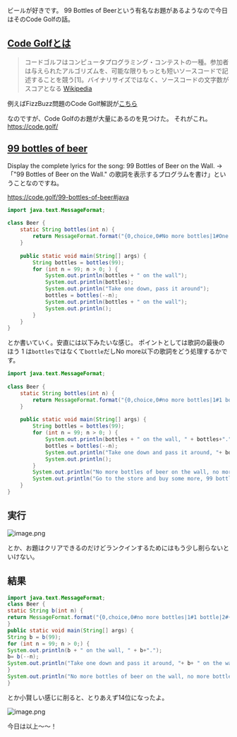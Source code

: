 ビールが好きです。
99 Bottles of Beerという有名なお題があるようなので今日はそのCode Golfの話。

## [Code Golfとは](https://qiita.com/ymg_aq/items/b8e5d26035180bc8797e#code-golf-%E3%81%A8%E3%81%AF)
>コードゴルフはコンピュータプログラミング・コンテストの一種。参加者は与えられたアルゴリズムを、可能な限りもっとも短いソースコードで記述することを競う[1]。バイナリサイズではなく、ソースコードの文字数がスコアとなる
[Wikipedia](https://ja.wikipedia.org/wiki/%E3%82%B3%E3%83%BC%E3%83%89%E3%82%B4%E3%83%AB%E3%83%95)

例えばFizzBuzz問題のCode Golf解説が[こちら](https://qiita.com/ymg_aq/items/b8e5d26035180bc8797e)

なのですが、Code Golfのお題が大量にあるのを見つけた。
それがこれ。https://code.golf/

## [99 bottles of beer](https://rosettacode.org/mw/index.php?title=99_bottles_of_beer&redirect=no) 
Display the complete lyrics for the song:     99 Bottles of Beer on the Wall.
→「"99 Bottles of Beer on the Wall." の歌詞を表示するプログラムを書け」ということなのですね。

https://code.golf/99-bottles-of-beer#java

```Beer.java
import java.text.MessageFormat;
 
class Beer {
    static String bottles(int n) {
        return MessageFormat.format("{0,choice,0#No more bottles|1#One bottle|2#{0} bottles} of beer", n);
    }
 
    public static void main(String[] args) {
        String bottles = bottles(99);
        for (int n = 99; n > 0; ) {
            System.out.println(bottles + " on the wall");
            System.out.println(bottles);
            System.out.println("Take one down, pass it around");
            bottles = bottles(--n);
            System.out.println(bottles + " on the wall");
            System.out.println();
        }
    }
}
```
とか書いていく。安直には以下みたいな感じ。
ポイントとしては歌詞の最後のほう 1 は`bottles`ではなくて`bottle`だしNo more以下の歌詞をどう処理するかです。

```Beer.java
import java.text.MessageFormat;
 
class Beer {
    static String bottles(int n) {
        return MessageFormat.format("{0,choice,0#no more bottles|1#1 bottle|2#{0} bottles} of beer", n);
    }
 
    public static void main(String[] args) {
        String bottles = bottles(99);
        for (int n = 99; n > 0; ) {
            System.out.println(bottles + " on the wall, " + bottles+".");
            bottles = bottles(--n);
            System.out.println("Take one down and pass it around, "+ bottles + " on the wall.");
            System.out.println();
        }
        System.out.println("No more bottles of beer on the wall, no more bottles of beer.");
        System.out.println("Go to the store and buy some more, 99 bottles of beer on the wall.");
    }
}
```

## 実行
![image.png](https://qiita-image-store.s3.ap-northeast-1.amazonaws.com/0/93824/f6c5d974-7021-4d98-e8a4-d55eef3660c5.png)

とか、お題はクリアできるのだけどランクインするためにはもう少し削らないといけない。

## 結果
```Beer.java
import java.text.MessageFormat; 
class Beer {
static String b(int n) {
return MessageFormat.format("{0,choice,0#no more bottles|1#1 bottle|2#{0} bottles} of beer", n);
}
public static void main(String[] args) {
String b = b(99);
for (int n = 99; n > 0;) {
System.out.println(b + " on the wall, " + b+".");
b= b(--n);
System.out.println("Take one down and pass it around, "+ b+ " on the wall.\n");
}
System.out.println("No more bottles of beer on the wall, no more bottles of beer.\nGo to the store and buy some more, 99 bottles of beer on the wall.");}
}
```
とか小賢しい感じに削ると、とりあえず14位になったよ。

![image.png](https://qiita-image-store.s3.ap-northeast-1.amazonaws.com/0/93824/ee2bae21-f155-b236-8f6e-581393673f57.png)

今日は以上～～！
